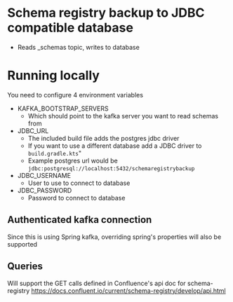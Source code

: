 # Schema registry backup to JDBC compatible database
* Reads _schemas topic, writes to database

# Running locally
You need to configure 4 environment variables
* KAFKA_BOOTSTRAP_SERVERS
    * Which should point to the kafka server you want to read schemas from
* JDBC_URL
    * The included build file adds the postgres jdbc driver
    * If you want to use a different database add a JDBC driver to `build.gradle.kts`"
    * Example postgres url would be `jdbc:postgresql://localhost:5432/schemaregistrybackup`
* JDBC_USERNAME
    * User to use to connect to database
* JDBC_PASSWORD
    * Password to connect to database

## Authenticated kafka connection
Since this is using Spring kafka, overriding spring's properties will also be supported
## Queries
Will support the GET calls defined in Confluence's api doc for schema-registry
https://docs.confluent.io/current/schema-registry/develop/api.html